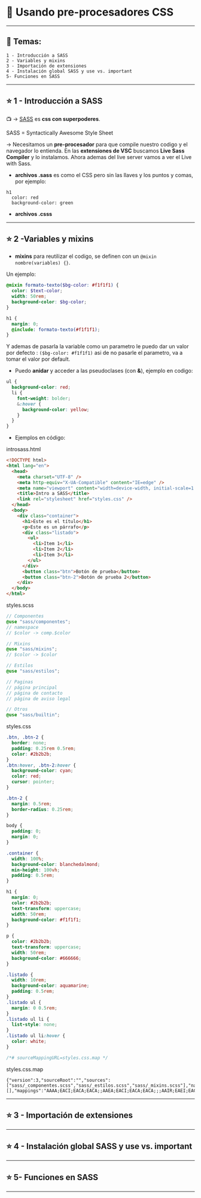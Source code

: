 # :star2: Usando pre-procesadores CSS


---

## :book: Temas:

```
1 - Introducción a SASS
2 - Variables y mixins
3 - Importación de extensiones
4 - Instalación global SASS y use vs. important
5- Funciones en SASS
```

---

## :star: 1 - Introducción a SASS


:tv: -> [SASS](https://sass-lang.com/) es **css con superpoderes**.

SASS = Syntactically Awesome Style Sheet

-> Necesitamos un **pre-procesador** para que compile nuestro codigo y el navegador lo entienda. En las **extensiones de VSC** buscamos **Live Sass Compiler** y lo instalamos. Ahora ademas del live server vamos a ver el Live with Sass.

- **archivos .sass** es como el CSS pero sin las llaves y los puntos y comas, por ejemplo:

```
h1
  color: red
  background-color: green
```

- **archivos .csss**

---


## :star: 2 -Variables y mixins


- **mixins** para reutilizar el codigo, se definen con un ```@mixin nombre(variables) {}```.

Un ejemplo:

```SCSS
@mixin formato-texto($bg-color: #f1f1f1) {
  color: $text-color;
  width: 50rem;
  background-color: $bg-color;
}

h1 {
  margin: 0;
  @include: formato-texto(#f1f1f1);
}
```

Y ademas de pasarla la variable como un parametro le puedo dar un valor por defecto : ```($bg-color: #f1f1f1)``` asi de no pasarle el parametro, va a tomar el valor por default.

- Puedo **anidar** y acceder a las pseudoclases (con **&**), ejemplo en codigo:

```SCSS
ul {
  background-color: red;
  li {
    font-weight: bolder;
    &:hover {
      background-color: yellow;
    }
  }
}
```

- Ejemplos en código:

introsass.html
```HTML
<!DOCTYPE html>
<html lang="en">
  <head>
    <meta charset="UTF-8" />
    <meta http-equiv="X-UA-Compatible" content="IE=edge" />
    <meta name="viewport" content="width=device-width, initial-scale=1.0" />
    <title>Intro a SASS</title>
    <link rel="stylesheet" href="styles.css" />
  </head>
  <body>
    <div class="container">
      <h1>Este es el título</h1>
      <p>Este es un párrafo</p>
      <div class="listado">
        <ul>
          <li>Item 1</li>
          <li>Item 2</li>
          <li>Item 3</li>
        </ul>
      </div>
      <button class="btn">Botón de prueba</button>
      <button class="btn-2">Botón de prueba 2</button>
    </div>
  </body>
</html>
```

styles.scss
```SCSS
// Componentes
@use "sass/componentes";
// namespace 
// $color -> comp.$color

// Mixins
@use "sass/mixins";
// $color -> $color

// Estilos
@use "sass/estilos";

// Paginas
// página principal
// página de contacto
// página de aviso legal

// Otros
@use "sass/builtin";
```

styles.css
```CSS
.btn, .btn-2 {
  border: none;
  padding: 0.25rem 0.5rem;
  color: #2b2b2b;
}
.btn:hover, .btn-2:hover {
  background-color: cyan;
  color: red;
  cursor: pointer;
}

.btn-2 {
  margin: 0.5rem;
  border-radius: 0.25rem;
}

body {
  padding: 0;
  margin: 0;
}

.container {
  width: 100%;
  background-color: blanchedalmond;
  min-height: 100vh;
  padding: 0.5rem;
}

h1 {
  margin: 0;
  color: #2b2b2b;
  text-transform: uppercase;
  width: 50rem;
  background-color: #f1f1f1;
}

p {
  color: #2b2b2b;
  text-transform: uppercase;
  width: 50rem;
  background-color: #666666;
}

.listado {
  width: 10rem;
  background-color: aquamarine;
  padding: 0.5rem;
}
.listado ul {
  margin: 0 0.5rem;
}
.listado ul li {
  list-style: none;
}
.listado ul li:hover {
  color: white;
}

/*# sourceMappingURL=styles.css.map */
```

styles.css.map
```
{"version":3,"sourceRoot":"","sources":["sass/_componentes.scss","sass/_estilos.scss","sass/_mixins.scss"],"names":[],"mappings":"AAAA;EACI;EACA;EACA;;AAEA;EACI;EACA;EACA;;;AAIR;EAEI;EACA;;;ACbJ;EACI;EACA;;;AAGJ;EACI;EACA;EACA;EACA;;;AAGJ;EACI;ECZA,OAHS;EAIT;EACA;EACA,kBAJ4B;;;ADiBhC;EChBI,OAHS;EAIT;EACA;EACA,kBDc8B;;;AAGlC;EACI;EACA;EACA;;AAEA;EACI;;AAEA;EACI;;AAEA;EACI","file":"styles.css"}
```

---


## :star: 3 - Importación de extensiones

---


## :star: 4 - Instalación global SASS y use vs. important

---


## :star: 5- Funciones en SASS

---
